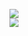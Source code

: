 [![](https://img.shields.io/badge/Made%20With-Github%20Spray-lightgrey.svg?style=for-the-badge&logo=github)](https://github.com/Annihil/github-spray#2962)  
[![](https://i.imgur.com/2DrTn0Z.gif)](https://github.com/Annihil/github-spray)